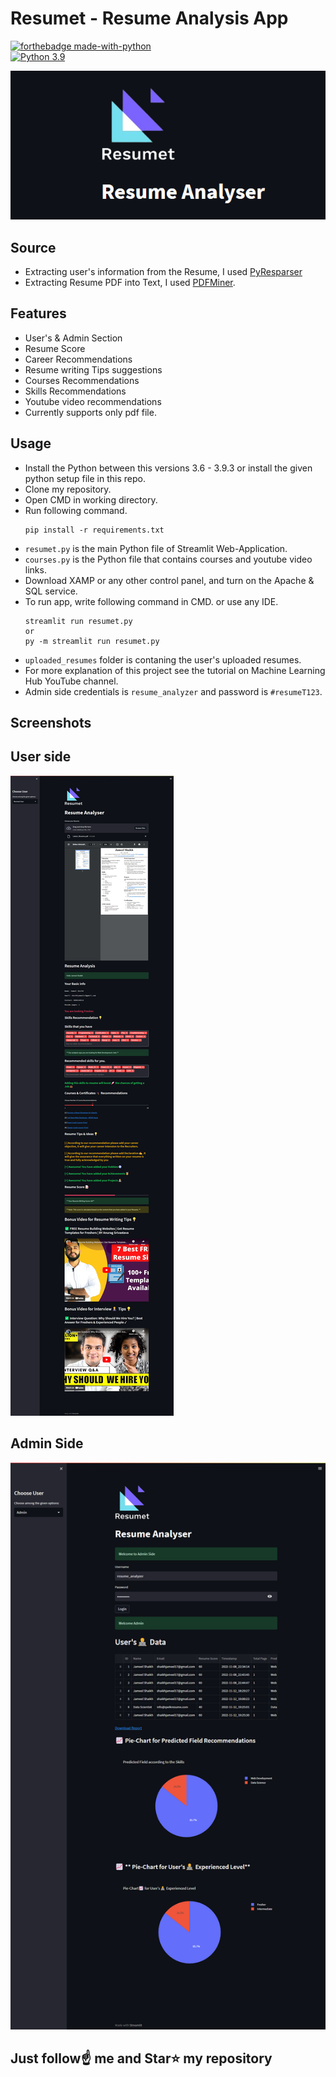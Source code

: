 # Resumet - Resume Analysis App

[![forthebadge made-with-python](http://ForTheBadge.com/images/badges/made-with-python.svg)](https://www.python.org/)                 
[![Python 3.9](https://img.shields.io/badge/python-3.9-blue.svg)](https://www.python.org/downloads/release/python-390/)   

<img src="https://github.com/JameelShaikh32/Resumet/blob/main/banner.png">

## Source
- Extracting user's information from the Resume, I used [PyResparser](https://omkarpathak.in/pyresparser/)
- Extracting Resume PDF into Text, I used [PDFMiner](https://pypi.org/project/pdfminer/).

## Features
- User's & Admin Section
- Resume Score
- Career Recommendations
- Resume writing Tips suggestions
- Courses Recommendations
- Skills Recommendations
- Youtube video recommendations
- Currently supports only pdf file.

## Usage
- Install the Python between this versions 3.6 - 3.9.3 or install the given python setup file in this repo.
- Clone my repository.
- Open CMD in working directory.
- Run following command.
  ```
  pip install -r requirements.txt
  ```
- `resumet.py` is the main Python file of Streamlit Web-Application. 
- `courses.py` is the Python file that contains courses and youtube video links.
- Download XAMP or any other control panel, and turn on the Apache & SQL service.
- To run app, write following command in CMD. or use any IDE.
  ```
  streamlit run resumet.py
  or
  py -m streamlit run resumet.py
  ```
- `uploaded_resumes` folder is contaning the user's uploaded resumes.
- For more explanation of this project see the tutorial on Machine Learning Hub YouTube channel.
- Admin side credentials is `resume_analyzer` and password is `#resumeT123`. 

## Screenshots

## User side
<img src="https://github.com/JameelShaikh32/Resumet/blob/main/normal_user-page.png">

## Admin Side
<img src="https://github.com/JameelShaikh32/Resumet/blob/main/admin-page.png">


## Just follow☝️ me and Star⭐ my repository 

